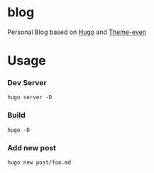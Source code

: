 # blog
Personal Blog based on [Hugo](https://gohugo.io) and [Theme-even](https://themes.gohugo.io/hugo-theme-even/)

# Usage

### Dev Server
`hugo server -D`

### Build
`hugo -D`

### Add new post
`hugo new post/foo.md`
